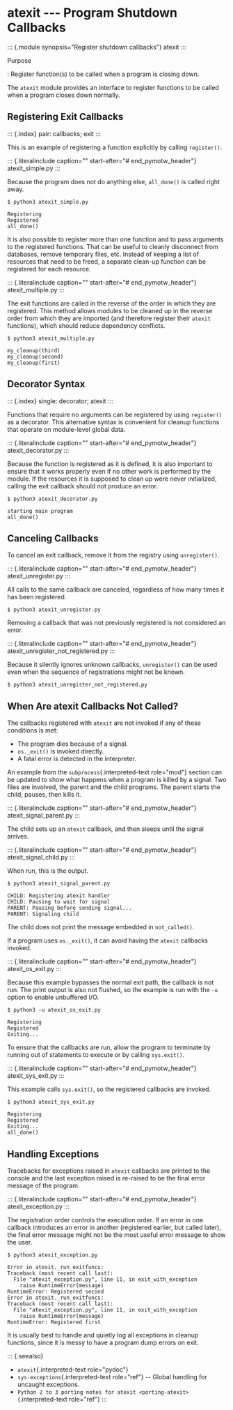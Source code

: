 atexit \-\-- Program Shutdown Callbacks
=======================================

::: {.module synopsis="Register shutdown callbacks"}
atexit
:::

Purpose

:   Register function(s) to be called when a program is closing down.

The `atexit` module provides an interface to register functions to be
called when a program closes down normally.

Registering Exit Callbacks
--------------------------

::: {.index}
pair: callbacks; exit
:::

This is an example of registering a function explicitly by calling
`register()`.

::: {.literalinclude caption="" start-after="# end_pymotw_header"}
atexit\_simple.py
:::

Because the program does not do anything else, `all_done()` is called
right away.

``` {.sourceCode .none}
$ python3 atexit_simple.py

Registering
Registered
all_done()
```

It is also possible to register more than one function and to pass
arguments to the registered functions. That can be useful to cleanly
disconnect from databases, remove temporary files, etc. Instead of
keeping a list of resources that need to be freed, a separate clean-up
function can be registered for each resource.

::: {.literalinclude caption="" start-after="# end_pymotw_header"}
atexit\_multiple.py
:::

The exit functions are called in the reverse of the order in which they
are registered. This method allows modules to be cleaned up in the
reverse order from which they are imported (and therefore register their
`atexit` functions), which should reduce dependency conflicts.

``` {.sourceCode .none}
$ python3 atexit_multiple.py

my_cleanup(third)
my_cleanup(second)
my_cleanup(first)
```

Decorator Syntax
----------------

::: {.index}
single: decorator; atexit
:::

Functions that require no arguments can be registered by using
`register()` as a decorator. This alternative syntax is convenient for
cleanup functions that operate on module-level global data.

::: {.literalinclude caption="" start-after="# end_pymotw_header"}
atexit\_decorator.py
:::

Because the function is registered as it is defined, it is also
important to ensure that it works properly even if no other work is
performed by the module. If the resources it is supposed to clean up
were never initialized, calling the exit callback should not produce an
error.

``` {.sourceCode .none}
$ python3 atexit_decorator.py

starting main program
all_done()
```

Canceling Callbacks
-------------------

To cancel an exit callback, remove it from the registry using
`unregister()`.

::: {.literalinclude caption="" start-after="# end_pymotw_header"}
atexit\_unregister.py
:::

All calls to the same callback are canceled, regardless of how many
times it has been registered.

``` {.sourceCode .none}
$ python3 atexit_unregister.py
```

Removing a callback that was not previously registered is not considered
an error.

::: {.literalinclude caption="" start-after="# end_pymotw_header"}
atexit\_unregister\_not\_registered.py
:::

Because it silently ignores unknown callbacks, `unregister()` can be
used even when the sequence of registrations might not be known.

``` {.sourceCode .none}
$ python3 atexit_unregister_not_registered.py
```

When Are atexit Callbacks Not Called?
-------------------------------------

The callbacks registered with `atexit` are not invoked if any of these
conditions is met:

-   The program dies because of a signal.
-   `os._exit()` is invoked directly.
-   A fatal error is detected in the interpreter.

An example from the `subprocess`{.interpreted-text role="mod"} section
can be updated to show what happens when a program is killed by a
signal. Two files are involved, the parent and the child programs. The
parent starts the child, pauses, then kills it.

::: {.literalinclude caption="" start-after="# end_pymotw_header"}
atexit\_signal\_parent.py
:::

The child sets up an `atexit` callback, and then sleeps until the signal
arrives.

::: {.literalinclude caption="" start-after="# end_pymotw_header"}
atexit\_signal\_child.py
:::

When run, this is the output.

``` {.sourceCode .none}
$ python3 atexit_signal_parent.py

CHILD: Registering atexit handler
CHILD: Pausing to wait for signal
PARENT: Pausing before sending signal...
PARENT: Signaling child
```

The child does not print the message embedded in `not_called()`.

If a program uses `os._exit()`, it can avoid having the `atexit`
callbacks invoked.

::: {.literalinclude caption="" start-after="# end_pymotw_header"}
atexit\_os\_exit.py
:::

Because this example bypasses the normal exit path, the callback is not
run. The print output is also not flushed, so the example is run with
the `-u` option to enable unbuffered I/O.

``` {.sourceCode .none}
$ python3 -u atexit_os_exit.py

Registering
Registered
Exiting...
```

To ensure that the callbacks are run, allow the program to terminate by
running out of statements to execute or by calling `sys.exit()`.

::: {.literalinclude caption="" start-after="# end_pymotw_header"}
atexit\_sys\_exit.py
:::

This example calls `sys.exit()`, so the registered callbacks are
invoked.

``` {.sourceCode .none}
$ python3 atexit_sys_exit.py

Registering
Registered
Exiting...
all_done()
```

Handling Exceptions
-------------------

Tracebacks for exceptions raised in `atexit` callbacks are printed to
the console and the last exception raised is re-raised to be the final
error message of the program.

::: {.literalinclude caption="" start-after="# end_pymotw_header"}
atexit\_exception.py
:::

The registration order controls the execution order. If an error in one
callback introduces an error in another (registered earlier, but called
later), the final error message might not be the most useful error
message to show the user.

``` {.sourceCode .none}
$ python3 atexit_exception.py

Error in atexit._run_exitfuncs:
Traceback (most recent call last):
  File "atexit_exception.py", line 11, in exit_with_exception
    raise RuntimeError(message)
RuntimeError: Registered second
Error in atexit._run_exitfuncs:
Traceback (most recent call last):
  File "atexit_exception.py", line 11, in exit_with_exception
    raise RuntimeError(message)
RuntimeError: Registered first
```

It is usually best to handle and quietly log all exceptions in cleanup
functions, since it is messy to have a program dump errors on exit.

::: {.seealso}
-   `atexit`{.interpreted-text role="pydoc"}
-   `sys-exceptions`{.interpreted-text role="ref"} \-- Global handling
    for uncaught exceptions.
-   `Python 2 to 3 porting notes for atexit <porting-atexit>`{.interpreted-text
    role="ref"}
:::
